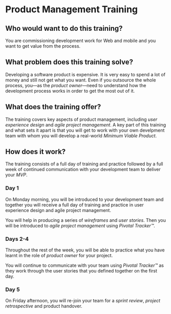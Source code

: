 # Product Management Training

## Who would want to do this training?

You are commissioning development work for Web and mobile and you want to get value from the process.

## What problem does this training solve?

Developing a software product is expensive. It is very easy to spend a lot of money and still not get what you want. Even if you outsource the whole process, you—as the *product owner*—need to understand how the development process works in order to get the most out of it.

## What does the training offer?

The training covers key aspects of product management, including *user experience design* and *agile project management*. A key part of this training and what sets it apart is that you will get to work with your own develpment team with whom you will develop a real-world *Minimum Viable Product*.

## How does it work?

The training consists of a full day of training and practice followed by a full week of continued communication with your development team to deliver your *MVP*.

### Day 1

On Monday morning, you will be introduced to your development team and together you will receive a full day of training and practice in user experience design and agile project management.

You will help in producing a series of *wireframes* and *user stories*. Then you will be introduced to *agile project management* using *Pivotal Tracker™*. 

### Days 2-4

Throughout the rest of the week, you will be able to practice what you have learnt in the role of *product owner* for your project. 

You will continue to communicate with your team using *Pivotal Tracker™* as they work through the user stories that you defined together on the first day. 

### Day 5

On Friday afternoon, you will re-join your team for a *sprint review*, *project retrospective* and product handover.
